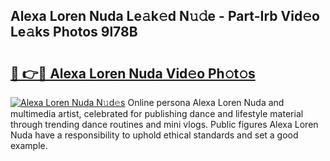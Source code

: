 ## Alexa Loren Nuda Le𝚊k𝚎d N𝚞𝚍e - Part-Irb Vid𝚎o Le𝚊ks Photos 9l78B

# <h2><a href="http://fbbr08u.evod.top/?m=Alexa+Loren+Nuda">🔗 👉🔴 Alexa Loren Nuda Vid𝚎o Ph𝚘t𝚘s</a></h2>

[![Alexa Loren Nuda N𝚞d𝚎s](https://i.imgur.com/8V9OHl7.gif)](http://fbbr08u.evod.top/?m=Alexa+Loren+Nuda)
Online persona Alexa Loren Nuda and multimedia artist, celebrated for publishing dance and lifestyle material through trending dance routines and mini vlogs. Public figures Alexa Loren Nuda have a responsibility to uphold ethical standards and set a good example. 
